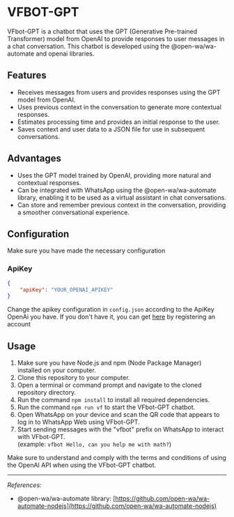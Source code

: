 # VFBOT-GPT

VFbot-GPT is a chatbot that uses the GPT (Generative Pre-trained Transformer) model from OpenAI to provide responses to user messages in a chat conversation. This chatbot is developed using the @open-wa/wa-automate and openai libraries.

## Features

- Receives messages from users and provides responses using the GPT model from OpenAI.
- Uses previous context in the conversation to generate more contextual responses.
- Estimates processing time and provides an initial response to the user.
- Saves context and user data to a JSON file for use in subsequent conversations.

## Advantages

- Uses the GPT model trained by OpenAI, providing more natural and contextual responses.
- Can be integrated with WhatsApp using the @open-wa/wa-automate library, enabling it to be used as a virtual assistant in chat conversations.
- Can store and remember previous context in the conversation, providing a smoother conversational experience.

## Configuration

Make sure you have made the necessary configuration

### ApiKey
```json
{
    "apiKey": "YOUR_OPENAI_APIKEY"
}
```
Change the apikey configuration in `config.json` according to the ApiKey OpenAi you have. If you don't have it, you can get [here](https://platform.openai.com/account/api-keys) by registering an account


## Usage

1. Make sure you have Node.js and npm (Node Package Manager) installed on your computer.
2. Clone this repository to your computer.
3. Open a terminal or command prompt and navigate to the cloned repository directory.
4. Run the command `npm install` to install all required dependencies.
5. Run the command `npm run vf` to start the VFbot-GPT chatbot.
6. Open WhatsApp on your device and scan the QR code that appears to log in to WhatsApp Web using VFbot-GPT.
7. Start sending messages with the "vfbot" prefix on WhatsApp to interact with VFbot-GPT.\
(example: `vfbot Hello, can you help me with math?`)

Make sure to understand and comply with the terms and conditions of using the OpenAI API when using the VFbot-GPT chatbot.

---

_References:_
- @open-wa/wa-automate library: [https://github.com/open-wa/wa-automate-nodejs](https://github.com/open-wa/wa-automate-nodejs)
